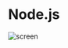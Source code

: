 <h1 align="left">Node.js</h1>

![screen](https://user-images.githubusercontent.com/108392983/227381771-4937acbe-5f3b-4183-b95d-5d2fb9659f59.jpg)
